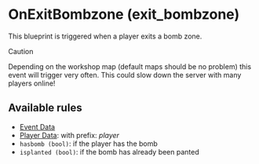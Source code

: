 # OnExitBombzone (exit_bombzone)

This blueprint is triggered when a player exits a bomb zone.

> [!CAUTION]
> Depending on the workshop map (default maps should be no problem) this event will trigger very often. This could slow down the server with many players online!

## Available rules

- [Event Data](GlobalEventData.md)
- [Player Data](GlobalPlayerData.md): with prefix: *player*
- `hasbomb (bool)`: if the player has the bomb
- `isplanted (bool)`: if the bomb has already been panted
